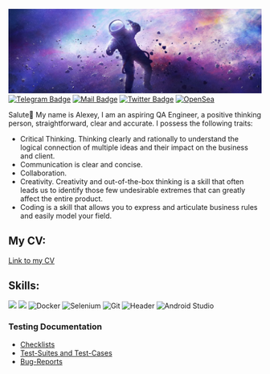 [![Alexey's GitHub Banner](./assets/1500x500.jpg)]()
[![Telegram Badge](https://img.shields.io/badge/Telegram-2CA5E0?style=for-the-badge&logo=telegram&logoColor=white )](https://t.me/Alexey_Zhikharev)
[![Mail Badge](https://img.shields.io/badge/Gmail-D14836?style=for-the-badge&logo=gmail&logoColor=white)](https://waltafunk@gmail.com)
[![Twitter Badge](https://img.shields.io/badge/Twitter-1DA1F2?style=for-the-badge&logo=twitter&logoColor=white)](https://twitter.com/1cylon1)
[![OpenSea](https://img.shields.io/badge/OpenSea-%232081E2.svg?style=for-the-badge&logo=opensea&logoColor=white)](https://opensea.io/WaltaFunk)

Salute👋 My name is Alexey, I am an aspiring QA Engineer, a positive thinking person, straightforward, clear and accurate. I possess the following traits:
- Critical Thinking. Thinking clearly and rationally to understand the logical connection of multiple ideas and their impact on the business and client.
- Communication is clear and concise.
- Collaboration.
- Creativity. Creativity and out-of-the-box thinking is a skill that often leads us to identify those few undesirable extremes that can greatly affect the entire product.
- Coding is a skill that allows you to express and articulate business rules and easily model your field.

## My CV:
[Link to my CV](https://resume.io/r/WC2jMOmYm)
## Skills:
![](https://img.shields.io/badge/Python-14354C?style=for-the-badge&logo=python&logoColor=white)
![](https://img.shields.io/badge/PostgreSQL-316192?style=for-the-badge&logo=postgresql&logoColor=white)
![Docker](https://img.shields.io/badge/docker-%230db7ed.svg?style=for-the-badge&logo=docker&logoColor=white)
![Selenium](https://img.shields.io/badge/-selenium-%43B02A?style=for-the-badge&logo=selenium&logoColor=white)
![Git](https://img.shields.io/badge/git-%23F05033.svg?style=for-the-badge&logo=git&logoColor=white)
![Header](https://img.shields.io/badge/DevTools-090909?style=for-the-badge&logo=googlechrome&logoColor=2674f2)
![Android Studio](https://img.shields.io/badge/Android%20Studio-3DDC84.svg?style=for-the-badge&logo=android-studio&logoColor=white)


### Testing Documentation

- [Checklists](./assets/Чек%20лист.xlsx)
- [Test-Suites and Test-Cases]()
- [Bug-Reports](./assets/Bug%20report.xlsx)


